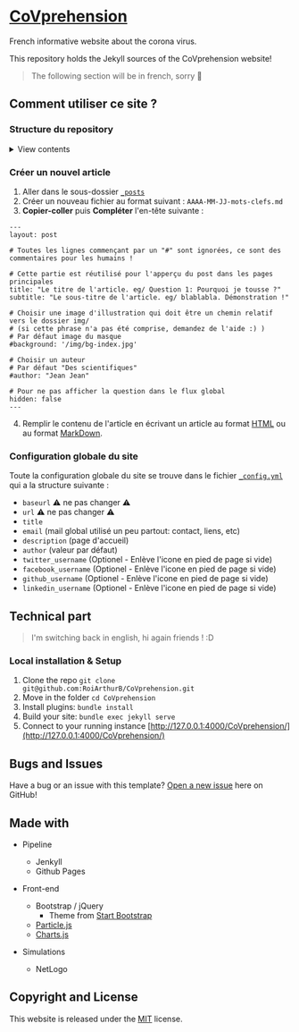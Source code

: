 # [CoVprehension](https://covprehension.org)

French informative website about the corona virus.

This repository holds the Jekyll sources of the CoVprehension website!

> The following section will be in french, sorry 🤷

## Comment utiliser ce site ?

### Structure du repository

<details>
<summary>View contents</summary>

```
$ tree
.
├── assets
│   ├── <custom JS/CSS files>
│   │
│   └── vendor <default resources>
│       ├── bootstrap
│       ├── fontawesome-free
│       ├── jquery
│       └── template
│
├── img
│   └── <website images>
│
├── _includes
│   └── <Global part of website : Header/Footer/etc>
│
├── _layouts
│   └── <HTML pages template>
│
├── _posts
│   ├── ...
│   └── <All your questions>
│
├── posts
│   └── <IGNORE ME, I'm a trap 🙊>
│
├── _sass
│   ├── js
│   │   └── <JS simulation in sub-dir>
│   │
│   └── styles.scss
│
├── simulations
│   └── <Web NetLogo export simulations>
│
├── _config.yml
│
├── about.html
├── contact.html
├── index.html
├── ressources.md
├── simulateur.html <Don't touch me>
│
└── <others...>

<plenty> directories, <too many> files
```

</details>

### Créer un nouvel article

1. Aller dans le sous-dossier [`_posts`](https://github.com/RoiArthurB/CoVprehension/tree/master/_posts)
2. Créer un nouveau fichier au format suivant : `AAAA-MM-JJ-mots-clefs.md`
3. **Copier-coller** puis **Compléter** l'en-tête suivante :
```
---
layout: post

# Toutes les lignes commençant par un "#" sont ignorées, ce sont des commentaires pour les humains !

# Cette partie est réutilisé pour l'apperçu du post dans les pages principales
title: "Le titre de l'article. eg/ Question 1: Pourquoi je tousse ?"
subtitle: "Le sous-titre de l'article. eg/ blablabla. Démonstration !"

# Choisir une image d'illustration qui doit être un chemin relatif vers le dossier img/
# (si cette phrase n'a pas été comprise, demandez de l'aide :) ) 
# Par défaut image du masque 
#background: '/img/bg-index.jpg'

# Choisir un auteur
# Par défaut "Des scientifiques"
#author: "Jean Jean"

# Pour ne pas afficher la question dans le flux global
hidden: false
---
```
4. Remplir le contenu de l'article en écrivant un article au format [HTML](https://www.w3schools.com/html/) ou au format [MarkDown](https://www.markdownguide.org/).

### Configuration globale du site

Toute la configuration globale du site se trouve dans le fichier [`_config.yml`](https://github.com/RoiArthurB/CoVprehension/blob/master/_config.yml) qui a la structure suivante :
 - `baseurl` ⚠️ ne pas changer ⚠️
 - `url` ⚠️ ne pas changer ⚠️
 - `title` 
 - `email` (mail global utilisé un peu partout: contact, liens, etc)
 - `description` (page d'accueil)
 - `author` (valeur par défaut)
 - `twitter_username` (Optionel - Enlève l'icone en pied de page si vide)
 - `facebook_username` (Optionel - Enlève l'icone en pied de page si vide)
 - `github_username` (Optionel - Enlève l'icone en pied de page si vide)
 - `linkedin_username` (Optionel - Enlève l'icone en pied de page si vide)

## Technical part

> I'm switching back in english, hi again friends ! :D

### Local installation & Setup

1. Clone the repo `git clone git@github.com:RoiArthurB/CoVprehension.git`
2. Move in the folder `cd CoVprehension`
3. Install plugins: `bundle install`
4. Build your site: `bundle exec jekyll serve`
5. Connect to your running instance [http://127.0.0.1:4000/CoVprehension/](http://127.0.0.1:4000/CoVprehension/)

## Bugs and Issues

Have a bug or an issue with this template? [Open a new issue](https://github.com/RoiArthurB/CoVprehension/issues/new) here on GitHub!

## Made with

* Pipeline
  * Jenkyll
  * Github Pages

* Front-end
  * Bootstrap / jQuery
    * Theme from [Start Bootstrap](https://startbootstrap.com/)
  * [Particle.js](https://vincentgarreau.com/particles.js/)
  * [Charts.js](https://www.chartjs.org/)

* Simulations
  * NetLogo

## Copyright and License

This website is released under the [MIT](https://github.com/RoiArthurB/CoVprehension/blob/gh-pages/LICENSE) license.
